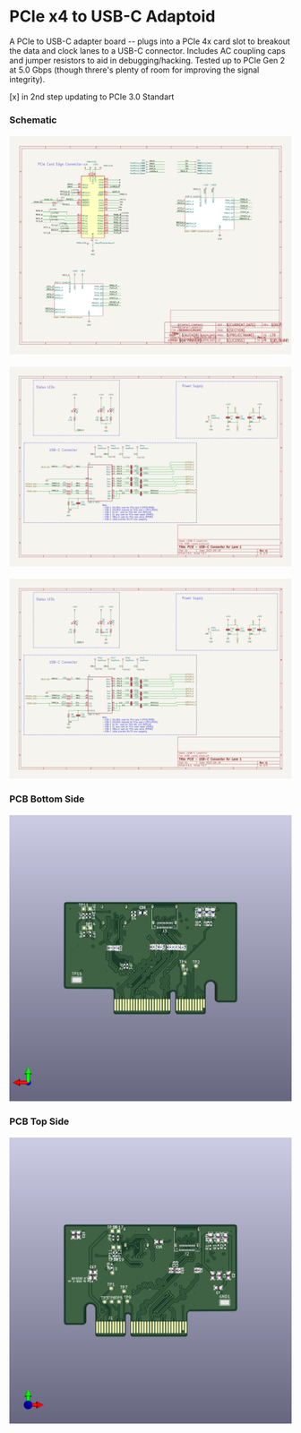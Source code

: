 
# PCIe x4 to USB-C Adaptoid

A PCIe to USB-C adapter board -- plugs into a PCIe 4x card slot to breakout the data and clock lanes to a USB-C connector. 
Includes AC coupling caps and jumper resistors to aid in debugging/hacking.
Tested up to PCIe Gen 2 at 5.0 Gbps (though threre's plenty of room for improving the signal integrity).

[x] in 2nd step updating to PCIe 3.0 Standart

### Schematic

#### ![Schematic page 1](schematic_P01.png)
#### ![Schematic page 2](schematic_P02.png)
#### ![Schematic page 3](schematic_P03.png)

### PCB Bottom Side

#### ![Bottom Side](./pcie2usbc-x4_btm.png)

### PCB Top Side

#### ![Top Side](./pcie2usbc-x4_top.png)

